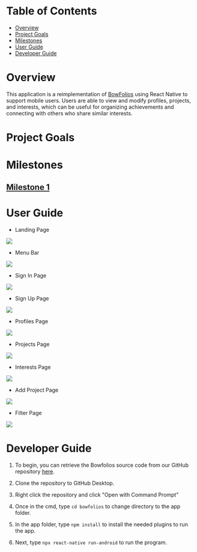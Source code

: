 # Table of Contents

* [Overview](#overview)
* [Project Goals](#project-goals)
* [Milestones](#milestones)
* [User Guide](#user-guide)
* [Developer Guide](#developer-guide)

# Overview

This application is a reimplementation of <a href="https://bowfolios.github.io/">BowFolios</a> using React Native to support mobile users. Users are able to view and modify profiles, projects, and interests, which can be useful for organizing achievements and connecting with others who share similar interests.

# Project Goals

# Milestones

## <a href="">Milestone 1</a>

# User Guide

- Landing Page

<img src="/pics/landing.png" style="width=50%;height=50%;">

- Menu Bar

<img src="/pics/menu.png">

- Sign In Page

<img src="/pics/sign-in.png">

- Sign Up Page

<img src="/pics/sign-up.png">

- Profiles Page

<img src="/pics/profiles.png">

- Projects Page

<img src="/pics/projects.png">

- Interests Page

<img src="/pics/interests.png">

- Add Project Page

<img src="/pics/add-project.png">

- Filter Page

<img src="/pics/filter.png">


# Developer Guide

1. To begin, you can retrieve the Bowfolios source code from our GitHub repository <a href="https://github.com/Asianbois808/Assignment-1">here</a>.

2. Clone the repository to GitHub Desktop.

3. Right click the repository and click "Open with Command Prompt"

4. Once in the cmd, type `cd bowfolios` to change directory to the app folder.

5. In the app folder, type `npm install` to install the needed plugins to run the app.

6. Next, type `npx react-native run-android` to run the program.


